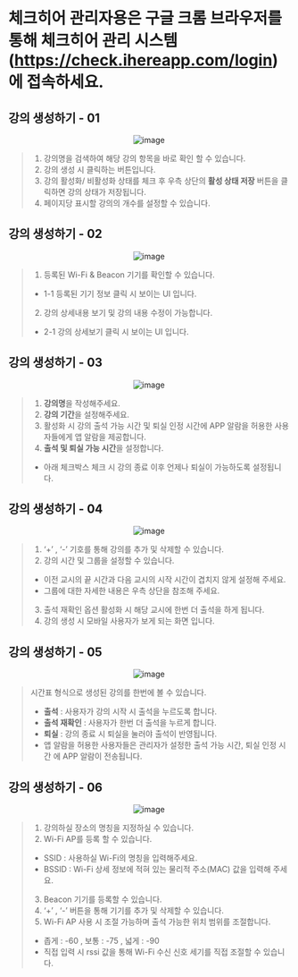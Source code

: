 # 체크히어 관리자용은 구글 크롬 브라우저를 통해 체크히어 관리 시스템 (https://check.ihereapp.com/login) 에 접속하세요.
## 강의 생성하기 - 01

<p align = "center">
<img  alt="image" src="https://github.com/user-attachments/assets/208dd021-d2e1-4d08-a844-c43c38be768b">
<p/>

>1. 강의명을 검색하여 해당 강의 항목을 바로 확인 할 수 있습니다.
>2. 강의 생성 시 클릭하는 버튼입니다.
>3. 강의 활성화/ 비활성화 상태를 체크 후 우측 상단의 **활성 상태 저장** 버튼을 클릭하면 강의 상태가 저장됩니다.
>4. 페이지당 표시할 강의의 개수를 설정할 수 있습니다.

## 강의 생성하기 - 02

<p align = "center">
<img  alt="image" src="https://github.com/user-attachments/assets/8b4c0765-a084-4fd5-a3da-499e9b56d888">
<p/>

>1. 등록된 Wi-Fi & Beacon 기기를 확인할 수 있습니다.
> * 1-1 등록된 기기 정보 클릭 시 보이는 UI 입니다.
>2. 강의 상세내용 보기 및 강의 내용 수정이 가능합니다.
> * 2-1 강의 상세보기 클릭 시 보이는 UI 입니다.

## 강의 생성하기 - 03

<p align = "center">
<img  alt="image" src="https://github.com/user-attachments/assets/bb480136-1102-405f-a8f4-9c5094358be1">
<p/>

>1. **강의명**을 작성해주세요.
>2. **강의 기간**을 설정해주세요.
>3. 활성화 시 강의 출석 가능 시간 및 퇴실 인정 시간에 APP 알람을 허용한 사용자들에게 앱 알람을 제공합니다.
>4. **출석 및 퇴실 가능 시간**을 설정합니다. 
>  * 아래 체크박스 체크 시 강의 종료 이후 언제나 퇴실이 가능하도록 설정됩니다.

## 강의 생성하기 - 04

<p align = "center">
<img  alt="image" src="https://github.com/user-attachments/assets/60f759c9-6b63-453e-806f-1aeaa0a368f0">
<p/>

>1. ‘+’ , ‘-’ 기호를 통해 강의를 추가 및 삭제할 수 있습니다.
>2. 강의 시간 및 그룹을 설정할 수 있습니다. 
> * 이전 교시의  끝 시간과 다음 교시의 시작 시간이 겹치지 않게 설정해 주세요.
> * 그룹에 대한 자세한 내용은 우측 상단을 참조해 주세요.
>3. 출석 재확인 옵션 활성화 시 해당 교시에 한번 더 출석을 하게 됩니다.
>4. 강의 생성 시 모바일 사용자가 보게 되는 화면 입니다.

## 강의 생성하기 - 05

<p align = "center">
<img alt="image" src="https://github.com/user-attachments/assets/f2baedca-6686-4229-8133-a567ebf9969d">
<p/>

>시간표 형식으로 생성된 강의를 한번에 볼 수 있습니다.
> * **출석** : 사용자가 강의 시작 시 출석을 누르도록 합니다.
> * **출석 재확인** : 사용자가 한번 더 출석을 누르게 합니다.
> * **퇴실** : 강의 종료 시 퇴실을 눌러야 출석이 반영됩니다.
> * 앱 알람을 허용한 사용자들은 관리자가 설정한 출석 가능 시간, 퇴실 인정 시간 에 APP 알람이 전송됩니다.

## 강의 생성하기 - 06

<p align = "center">
<img  alt="image" src="https://github.com/user-attachments/assets/cd83dd86-8ca0-4bde-969e-69429954b722">
<p/>

>1. 강의하실 장소의 명칭을 지정하실 수 있습니다.
>2. Wi-Fi AP를 등록 할 수 있습니다.  
> * SSID : 사용하실 Wi-Fi의 명칭을 입력해주세요.
> * BSSID : Wi-Fi 상세 정보에 적혀 있는 물리적 주소(MAC) 값을 입력해 주세요.
>3. Beacon 기기를 등록할 수 있습니다. 
>4. ‘+’ , ‘-’ 버튼을 통해 기기를 추가 및 삭제할 수 있습니다.
>5. Wi-Fi AP 사용 시 조절 가능하며 출석 가능한 위치 범위를 조절합니다.
> * 좁게 : -60 , 보통 : -75 , 넓게 : -90
> * 직접 입력 시 rssi 값을 통해 Wi-Fi 수신 신호 세기를 직접 조절할 수 있습니다.
